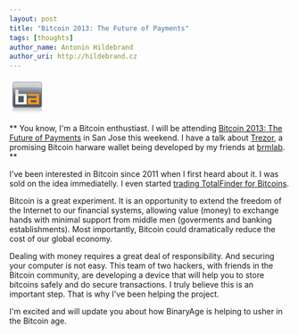 ```yaml
---
layout: post
title: "Bitcoin 2013: The Future of Payments"
tags: [thoughts]
author_name: Antonin Hildebrand
author_uri: http://hildebrand.cz
---
```


<img src="/shared/img/icons/binaryage-badge-64.png" class="intro-icon"/>

** You know, I'm a Bitcoin enthustiast. I will be attending <a href="http://www.bitcoin2013.com">Bitcoin 2013: The Future of Payments</a> in San Jose this weekend. I have a talk about <a href="http://bitcointrezor.com">Trezor</a>, a promising Bitcoin harware wallet being developed by my friends at <a href="http://brmlab.cz">brmlab</a>. **

I've been interested in Bitcoin since 2011 when I first heard about it. I was sold on the idea immediatelly. I even started <a href="http://blog.binaryage.com/trade-totalfinder-bitcoin">trading TotalFinder for Bitcoins</a>.

Bitcoin is a great experiment. It is an opportunity to extend the freedom of the Internet to our financial systems, allowing value (money) to exchange hands with minimal support from middle men (goverments and banking establishments). Most importantly, Bitcoin could dramatically reduce the cost of our global economy.

Dealing with money requires a great deal of responsibility. And securing your computer is not easy. This team of two hackers, with friends in the Bitcoin community, are developing a device that will help you to store bitcoins safely and do secure transactions. I truly believe this is an important step. That is why I've been helping the project.

I'm excited and will update you about how BinaryAge is helping to usher in the Bitcoin age.
